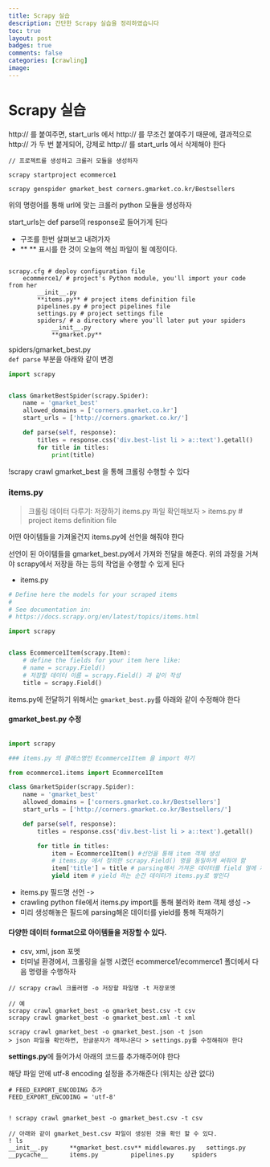 ```yaml
---
title: Scrapy 실습
description: 간단한 Scrapy 실습을 정리하였습니다
toc: true 
layout: post
badges: true
comments: false
categories: [crawling]
image:
---
```



# Scrapy 실습

http꞉// 를 붙여주면, start_urls 에서 http꞉// 를 무조건 붙여주기 때문에, 결과적으로 http꞉// 가 두 번 붙게되어, 강제로 http꞉// 를 start_urls 에서 삭제해야 한다

``` shell
// 프로젝트를 생성하고 크롤러 모듈을 생성하자

scrapy startproject ecommerce1

scrapy genspider gmarket_best corners.gmarket.co.kr/Bestsellers
```
위의 명령어를 통해 url에 맞는 크롤러 python 모듈을 생성하자

start_urls는 def parse의 response로 들어가게 된다


- 구조를 한번 살펴보고 내려가자
- ** ** 표시를 한 것이 오늘의 핵심 파일이 될 예정이다.


```shell

scrapy.cfg # deploy configuration file
    ecommerce1/ # project's Python module, you'll import your code from her
        __init__.py
        **items.py** # project items definition file
        pipelines.py # project pipelines file
        settings.py # project settings file
        spiders/ # a directory where you'll later put your spiders
            __init__.py
            **gmarket.py**

```

 spiders/gmarket_best.py <br>
``def parse`` 부분을 아래와 같이 변경


```python
import scrapy


class GmarketBestSpider(scrapy.Spider):
    name = 'gmarket_best'
    allowed_domains = ['corners.gmarket.co.kr']
    start_urls = ['http://corners.gmarket.co.kr/']

    def parse(self, response):
        titles = response.css('div.best-list li > a::text').getall()
        for title in titles:
            print(title)
```

 !scrapy crawl gmarket_best 을 통해 크롤링 수행할 수 있다

### items.py

> 크롤링 데이터 다루기꞉ 저장하기
items.py 파일 확인해보자 > items.py # project items definition file

어떤 아이템들을 가져올건지 items.py에 선언을 해줘야 한다

선언이 된 아이템들을 gmarket_best.py에서 가져와 전달을 해준다.
위의 과정을 거쳐야 scrapy에서 저장을 하는 등의 작업을 수행할 수 있게 된다



- items.py


```python
# Define here the models for your scraped items
#
# See documentation in:
# https://docs.scrapy.org/en/latest/topics/items.html

import scrapy


class Ecommerce1Item(scrapy.Item):
    # define the fields for your item here like:
    # name = scrapy.Field()
    # 저장할 데이터 이름 = scrapy.Field() 과 같이 작성
    title = scrapy.Field()
```

items.py에 전달하기 위해서는 ``gmarket_best.py``를 아래와 같이 수정해야 한다

#### gmarket_best.py 수정

```python

import scrapy

### items.py 의 클래스명인 Ecommerce1Item 을 import 하기

from ecommerce1.items import Ecommerce1Item

class GmarketSpider(scrapy.Spider):
    name = 'gmarket_best'
    allowed_domains = ['corners.gmarket.co.kr/Bestsellers']
    start_urls = ['http://corners.gmarket.co.kr/Bestsellers/']

    def parse(self, response):
        titles = response.css('div.best-list li > a::text').getall()

        for title in titles:
            item = Ecommerce1Item() #선언을 통해 item 객체 생성
            # items.py 에서 정의한 scrapy.Field() 명을 동일하게 써줘야 함
            item['title'] = title # parsing해서 가져온 데이터를 field 열에 계속 넣어준다.
            yield item # yield 하는 순간 데이터가 items.py로 쌓인다

```
- items.py 필드명 선언 ->
- crawling python file에서 items.py import를 통해 불러와 item 객체 생성 ->
- 미리 생성해놓은 필드에 parsing해온 데이터를 yield를 통해 적재하기


#### 다양한 데이터 format으로 아이템들을 저장할 수 있다.

- csv, xml, json 포멧
- 터미널 환경에서, 크롤링을 실행 시켰던 ecommerce1/ecommerce1 폴더에서 다음 명령을 수행하자

```
// scrapy crawl 크롤러명 -o 저장할 파일명 -t 저장포멧

// 예
scrapy crawl gmarket_best -o gmarket_best.csv -t csv
scrapy crawl gmarket_best -o gmarket_best.xml -t xml

scrapy crawl gmarket_best -o gmarket_best.json -t json
> json 파일을 확인하면, 한글문자가 깨져나온다 > settings.py를 수정해줘야 한다
```

**settings.py**에 들어가서 아래의 코드를 추가해주어야 한다

해당 파일 안에 utf-8 encoding 설정을 추가해준다 (위치는 상관 없다)

```shell
# FEED_EXPORT_ENCODING 추가
FEED_EXPORT_ENCODING = 'utf-8'
```

```shell

! scrapy crawl gmarket_best -o gmarket_best.csv -t csv

// 아래와 같이 gmarket_best.csv 파일이 생성된 것을 확인 할 수 있다.
! ls
__init__.py      **gmarket_best.csv** middlewares.py   settings.py
__pycache__      items.py         pipelines.py     spiders
```

